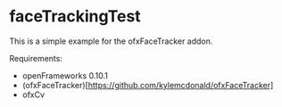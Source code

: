 # faceTrackingTest
This is a simple example for the ofxFaceTracker addon.

Requirements:
- openFrameworks 0.10.1
- (ofxFaceTracker)[https://github.com/kylemcdonald/ofxFaceTracker]
- ofxCv
